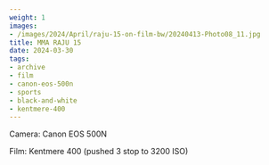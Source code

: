 ```yaml
---
weight: 1
images:
- /images/2024/April/raju-15-on-film-bw/20240413-Photo08_11.jpg
title: MMA RAJU 15
date: 2024-03-30
tags:
- archive
- film
- canon-eos-500n
- sports
- black-and-white
- kentmere-400
---
```


Camera: Canon EOS 500N

Film: Kentmere 400 (pushed 3 stop to 3200 ISO)